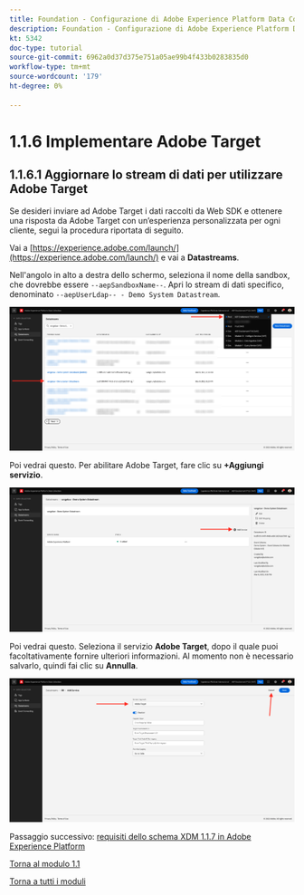 ```yaml
---
title: Foundation - Configurazione di Adobe Experience Platform Data Collection e dell’estensione Web SDK - Implementare Adobe Target
description: Foundation - Configurazione di Adobe Experience Platform Data Collection e dell’estensione Web SDK - Implementare Adobe Target
kt: 5342
doc-type: tutorial
source-git-commit: 6962a0d37d375e751a05ae99b4f433b0283835d0
workflow-type: tm+mt
source-wordcount: '179'
ht-degree: 0%

---
```


# 1.1.6 Implementare Adobe Target

## 1.1.6.1 Aggiornare lo stream di dati per utilizzare Adobe Target

Se desideri inviare ad Adobe Target i dati raccolti da Web SDK e ottenere una risposta da Adobe Target con un’esperienza personalizzata per ogni cliente, segui la procedura riportata di seguito.

Vai a [https://experience.adobe.com/launch/](https://experience.adobe.com/launch/) e vai a **Datastreams**.

Nell&#39;angolo in alto a destra dello schermo, seleziona il nome della sandbox, che dovrebbe essere `--aepSandboxName--`. Apri lo stream di dati specifico, denominato `--aepUserLdap-- - Demo System Datastream`.

![Fai clic sull&#39;icona Configurazione di Edge nell&#39;area di navigazione a sinistra](./images/edgeconfig1b.png)

Poi vedrai questo. Per abilitare Adobe Target, fare clic su **+Aggiungi servizio**.

![Debugger AEP](./images/aa2.png)

Poi vedrai questo. Seleziona il servizio **Adobe Target**, dopo il quale puoi facoltativamente fornire ulteriori informazioni. Al momento non è necessario salvarlo, quindi fai clic su **Annulla**.

![Debugger AEP](./images/at1.png)

Passaggio successivo: [requisiti dello schema XDM 1.1.7 in Adobe Experience Platform](./ex7.md)

[Torna al modulo 1.1](./data-ingestion-launch-web-sdk.md)

[Torna a tutti i moduli](./../../../overview.md)
